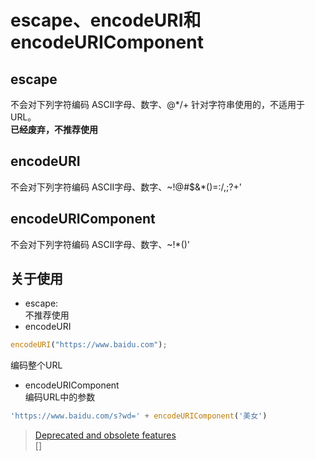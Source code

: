 
# escape、encodeURI和encodeURIComponent

## escape
不会对下列字符编码 ASCII字母、数字、@*/+ 
针对字符串使用的，不适用于URL。   
**已经废弃，不推荐使用**

## encodeURI
不会对下列字符编码  ASCII字母、数字、~!@#$&*()=:/,;?+'


## encodeURIComponent
不会对下列字符编码 ASCII字母、数字、~!*()'


## 关于使用
* escape:   
 不推荐使用
* encodeURI   
```js
encodeURI("https://www.baidu.com");
```
编码整个URL
* encodeURIComponent   
编码URL中的参数
```js
'https://www.baidu.com/s?wd=' + encodeURIComponent('美女')
```



> [Deprecated and obsolete features](https://developer.mozilla.org/en-US/docs/Web/JavaScript/Reference/Deprecated_and_obsolete_features)   
  []